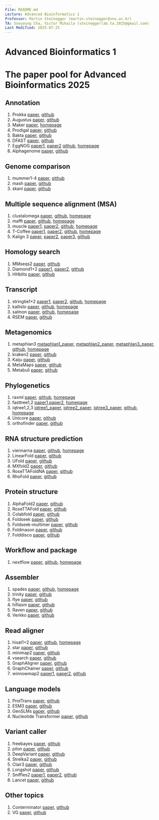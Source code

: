 ```yaml
---
File: README.md
Lecture: Advanced Bioinformatics 1
Professor: Martin Steinegger (martin.steinegger@snu.ac.kr)
TA: Sooyoung Cha, Victor Mihaila (steineggerlab.ta.2025@gmail.com)
Last Modified: 2025-07-25
---
```


# Advanced Bioinformatics 1
# The paper pool for Advanced Bioinformatics 2025

## Annotation
1. Prokka [paper](https://academic.oup.com/bioinformatics/article/30/14/2068/2390517), [github](https://github.com/tseemann/prokka)
2. Augustus [paper](https://academic.oup.com/bioinformatics/article/27/6/757/234821), [github](https://github.com/Gaius-Augustus/Augustus)
3. Maker [paper](https://bmcbioinformatics.biomedcentral.com/articles/10.1186/1471-2105-12-491), [homepage](https://www.yandell-lab.org/software/maker.html)
4. Prodigal [paper](https://bmcbioinformatics.biomedcentral.com/articles/10.1186/1471-2105-11-119), [github](https://github.com/hyattpd/Prodigal)
5. Bakta [paper](https://www.microbiologyresearch.org/content/journal/mgen/10.1099/mgen.0.000685), [github](https://github.com/oschwengers/bakta)
6. DFAST [paper](https://academic.oup.com/bioinformatics/article/34/6/1037/4587587), [github](https://github.com/nigyta/dfast_core)
7. EggNOG [paper1](https://academic.oup.com/nar/article/47/D1/D309/5173662), [paper2](https://academic.oup.com/mbe/article/38/12/5825/6379734) [github](https://github.com/eggnogdb/eggnog-mapper), [homepage](http://eggnog-mapper.embl.de/)
8. Alphagenome [paper](https://www.biorxiv.org/content/10.1101/2025.06.25.661532v1.full), [github](https://github.com/google-deepmind/alphagenome)

## Genome comparison
1. mummer1-4 [paper](https://journals.plos.org/ploscompbiol/article?id=10.1371/journal.pcbi.1005944), [github](https://github.com/mummer4/mummer)
2. mash [paper](https://genomebiology.biomedcentral.com/articles/10.1186/s13059-016-0997-x), [github](https://github.com/marbl/mash)
3. skani [paper](https://www.nature.com/articles/s41592-023-02018-3), [github](https://github.com/bluenote-1577/skani)

## Multiple sequence alignment (MSA)
1. clustalomega [paper](https://www.embopress.org/doi/full/10.1038/msb.2011.75), [github](https://github.com/GSLBiotech/clustal-omega), [homepage](http://www.clustal.org/omega/)
2. mafft [paper](https://academic.oup.com/mbe/article/30/4/772/1073398), [github](https://github.com/GSLBiotech/mafft), [homepage](https://mafft.cbrc.jp/alignment/software/)
3. muscle [paper1](https://bmcbioinformatics.biomedcentral.com/articles/10.1186/1471-2105-5-113), [paper2](https://academic.oup.com/nar/article/32/5/1792/2380623), [github](https://github.com/rcedgar/muscle), [homepage](https://www.drive5.com/muscle/)
4. T-Coffee [paper1](https://www.sciencedirect.com/science/article/pii/S0022283600940427), [paper2](https://academic.oup.com/nar/article/39/suppl_2/W13/2505784), [github](https://github.com/cbcrg/tcoffee), [homepage](https://tcoffee.crg.eu/)
5. Kalign 3 [paper](https://bmcbioinformatics.biomedcentral.com/articles/10.1186/1471-2105-6-298), [paper2](https://pmc.ncbi.nlm.nih.gov/articles/PMC2647288/), [paper3](https://academic.oup.com/bioinformatics/article/36/6/1928/5607735), [github](https://github.com/TimoLassmann/kalign)

## Homology search
1. MMseqs2 [paper](https://www.nature.com/articles/nbt.3988), [github](https://github.com/soedinglab/MMseqs2)
2. Diamond1+2 [paper1](https://www.nature.com/articles/s41592-021-01101-x), [paper2](https://www.nature.com/articles/nmeth.3176), [github](https://github.com/bbuchfink/diamond)
3. HHblits [paper](https://www.nature.com/articles/nmeth.1818), [github](https://github.com/soedinglab/hh-suite)

## Transcript
1. stringtie1+2 [paper1](https://www.nature.com/articles/nbt.3122), [paper2](https://genomebiology.biomedcentral.com/articles/10.1186/s13059-019-1910-1), [github](https://github.com/gpertea/stringtie), [homepage](http://ccb.jhu.edu/software/stringtie/)
2. kallisto [paper](https://www.nature.com/articles/nbt.3519), [github](https://github.com/pachterlab/kallisto), [homepage](https://pachterlab.github.io/kallisto/)
3. salmon [paper](https://www.nature.com/articles/nmeth.4197), [github](https://github.com/COMBINE-lab/salmon), [homepage](https://combine-lab.github.io/salmon/)
4. RSEM [paper](https://bmcbioinformatics.biomedcentral.com/articles/10.1186/1471-2105-12-323), [github](https://github.com/deweylab/RSEM)

## Metagenomics
1. metaphlan3 [metaphlan1_paper](https://www.nature.com/articles/nmeth.2066), [metaphlan2_paper](https://www.nature.com/articles/nmeth.3589), [metaphlan3_paper](https://elifesciences.org/articles/65088), [github](https://github.com/biobakery/MetaPhlAn), [homepage](https://huttenhower.sph.harvard.edu/metaphlan3/)
2. kraken2 [paper](https://genomebiology.biomedcentral.com/articles/10.1186/s13059-019-1891-0), [github](https://github.com/DerrickWood/kraken2)
3. Kaiju [paper](https://www.nature.com/articles/ncomms11257), [github](https://github.com/bioinformatics-centre/kaiju)
4. MetaMaps [paper](https://www.nature.com/articles/s41467-019-10934-2), [github](https://github.com/DiltheyLab/MetaMaps)
5. Metabuli [paper](https://www.nature.com/articles/s41592-024-02273-y), [github](https://github.com/steineggerlab/Metabuli)

## Phylogenetics
1. raxml [paper](https://academic.oup.com/bioinformatics/article/30/9/1312/238053), [github](https://github.com/stamatak/standard-RAxML), [homepage](https://cme.h-its.org/exelixis//web/software/raxml/index.html)
2. fasttree1,2 [paper1](https://academic.oup.com/mbe/article/26/7/1641/1128976),[paper2](https://journals.plos.org/plosone/article?id=10.1371/journal.pone.0009490), [homepage](http://www.microbesonline.org/fasttree/)
3. iqtree1,2,3 [iqtree1_paper](https://academic.oup.com/mbe/article/37/5/1530/5721363), [iqtree2_paper](https://academic.oup.com/mbe/article/37/5/1530/5721363), [iqtree3_paper](https://ecoevorxiv.org/repository/view/8916/), [github](https://github.com/iqtree/iqtree3), [homepage](http://www.iqtree.org/)
4. Unicore [paper](https://academic.oup.com/gbe/article/17/6/evaf109/8155201), [github](https://github.com/steineggerlab/unicore)
5. orthofinder [paper](https://genomebiology.biomedcentral.com/articles/10.1186/s13059-019-1832-y), [github](https://github.com/davidemms/OrthoFinder)

## RNA structure prediction
1. viennarna [paper](https://almob.biomedcentral.com/articles/10.1186/1748-7188-6-26), [github](https://github.com/ViennaRNA/ViennaRNA), [homepage](https://www.tbi.univie.ac.at/RNA/)
2. LinearFold [paper](https://academic.oup.com/bioinformatics/article/35/14/i295/5529205?login=true), [github](https://github.com/LinearFold/LinearFold)
3. UFold [paper](https://academic.oup.com/nar/article/50/3/e14/6430845?login=true), [github](https://github.com/uci-cbcl/UFold)
4. MXfold2 [paper](https://www.nature.com/articles/s41467-021-21194-4), [github](https://github.com/mxfold/mxfold2)
5. RoseTTAFoldNA [paper](https://www.nature.com/articles/s41592-023-02086-5), [github](https://github.com/uw-ipd/RoseTTAFold2NA)
6. RhoFold [paper](https://www.nature.com/articles/s41592-024-02487-0), [github](https://github.com/ml4bio/RhoFold)

## Protein structure
1. AlphaFold2 [paper](https://www.nature.com/articles/s41586-021-03819-2), [github](https://github.com/deepmind/alphafold)
2. RoseTTAFold [paper](https://www.science.org/doi/abs/10.1126/science.abj8754), [github](https://github.com/RosettaCommons/RoseTTAFold)
3. Colabfold [paper](https://www.nature.com/articles/s41592-022-01488-1), [github](https://github.com/sokrypton/ColabFold)
4. Foldseek [paper](https://www.nature.com/articles/s41587-023-01773-0), [github](https://github.com/steineggerlab/foldseek)
5. Foldseek-multimer [paper](https://www.nature.com/articles/s41592-025-02593-7), [github](https://github.com/steineggerlab/foldseek)
6. Foldmason [paper](https://www.biorxiv.org/content/10.1101/2024.08.01.606130v1), [github](https://github.com/steineggerlab/foldmason)
7. Folddisco [paper](https://www.biorxiv.org/content/10.1101/2025.07.06.663357v1), [github](https://github.com/steineggerlab/folddisco)

## Workflow and package
1. nextflow [paper](https://www.nature.com/articles/nbt.3820), [github](https://github.com/nextflow-io/nextflow), [homepage](https://www.nextflow.io/)

## Assembler
1. spades [paper](https://www.liebertpub.com/doi/full/10.1089/cmb.2012.0021), [github](https://github.com/ablab/spades), [homepage](https://cab.spbu.ru/software/spades/)
2. trinity [paper](https://www.nature.com/articles/nbt.1883), [github](https://github.com/trinityrnaseq/trinityrnaseq)
3. flye [paper](https://www.nature.com/articles/s41587-019-0072-8), [github](https://github.com/fenderglass/Flye)
4. hifiasm [paper](https://www.nature.com/articles/s41592-020-01056-5), [github](https://github.com/chhylp123/hifiasm)
5. Raven [paper](https://www.nature.com/articles/s43588-021-00073-4), [github](https://github.com/lbcb-sci/raven)
6. Verkko [paper](https://www.nature.com/articles/s41587-023-01662-6), [github](https://github.com/marbl/verkko)

## Read aligner
1. hisat1+2 [paper](https://www.nature.com/articles/s41587-019-0201-4), [github](https://github.com/DaehwanKimLab/hisat2), [homepage](http://daehwankimlab.github.io/hisat2/)
2. star [paper](https://academic.oup.com/bioinformatics/article/29/1/15/272537), [github](https://github.com/alexdobin/STAR)
3. minimap2 [paper](https://academic.oup.com/bioinformatics/article/34/18/3094/4994778), [github](https://github.com/lh3/minimap2)
4. vsearch [paper](https://peerj.com/articles/2584/), [github](https://github.com/torognes/vsearch)
5. GraphAligner [paper](https://genomebiology.biomedcentral.com/articles/10.1186/s13059-020-02157-2), [github](https://github.com/maickrau/GraphAligner)
6. GraphChainer [paper](https://academic.oup.com/bioinformatics/article/39/8/btad460/7231478?login=true), [github](https://github.com/algbio/GraphChainer)
7. winnowmap2 [paper1](https://academic.oup.com/bioinformatics/article/36/Supplement_1/i111/5870473?login=true), [paper2](https://www.nature.com/articles/s41592-022-01457-8), [github](https://github.com/marbl/Winnowmap)

## Language models
1. ProtTrans [paper](https://ieeexplore.ieee.org/document/9477085), [github](https://github.com/agemagician/ProtTrans)
2. ESM3 [paper](https://www.science.org/doi/full/10.1126/science.ads0018), [github](https://github.com/evolutionaryscale/esm)
3. GenSLMs [paper](https://www.biorxiv.org/content/10.1101/2022.10.10.511571v2), [github](https://github.com/ramanathanlab/genslm)
4. Nucleotide Transformer [paper](https://www.nature.com/articles/s41592-024-02523-z), [github](https://github.com/instadeepai/nucleotide-transformer)

## Variant caller
1. freebayes [paper](https://arxiv.org/abs/1207.3907), [github](https://github.com/freebayes/freebayes)
2. pilon [paper](https://journals.plos.org/plosone/article?id=10.1371/journal.pone.0112963), [github](https://github.com/broadinstitute/pilon)
3. DeepVariant [paper](https://www.nature.com/articles/nbt.4235.epdf?author_access_token=q4ZmzqvvcGBqTuKyKgYrQ9RgN0jAjWel9jnR3ZoTv0NuM3saQzpZk8yexjfPUhdFj4zyaA4Yvq0LWBoCYQ4B9vqPuv8e2HHy4vShDgEs8YxI_hLs9ov6Y1f_4fyS7kGZ), [github](https://github.com/google/deepvariant)
4. Strelka2 [paper](https://www.nature.com/articles/s41592-018-0051-x), [github](https://github.com/Illumina/strelka)
5. Clair3 [paper](https://www.nature.com/articles/s43588-022-00387-x.epdf?sharing_token=kNdf0czJGhElEb0EB6oagdRgN0jAjWel9jnR3ZoTv0PiJdK5GreqltZHoXbqG5RzgmGodWvUVeLCJN4bGjchqsDftg2GnKA_d8pBr_SKRpJ13BBz1pMuALldqSi4zNg48pyWtmSs4ORgZmNJ1VeOjrVcoTG0y_eyXoRHpc8498U%3D), [github](https://github.com/HKU-BAL/Clair3)
6. Longshot [paper](https://www.nature.com/articles/s41467-019-12493-y), [github](https://github.com/pjedge/longshot)
7. Sniffles2 [paper1](https://www.nature.com/articles/s41592-018-0001-7), [paper2](https://www.nature.com/articles/s41587-023-02024-y), [github](https://github.com/fritzsedlazeck/Sniffles)
8. Lancet [paper](https://www.biorxiv.org/content/10.1101/2020.07.04.158063v1), [github]( https://github.com/nygenome/lancet)

## Other topics
1. Conterminator [paper](https://genomebiology.biomedcentral.com/articles/10.1186/s13059-020-02023-1), [github](https://github.com/martin-steinegger/conterminator)
2. VG [paper](https://www.nature.com/articles/nbt.4227), [github](https://github.com/vgteam/vg)
